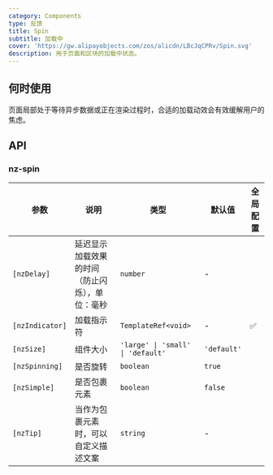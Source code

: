 ```yaml
---
category: Components
type: 反馈
title: Spin
subtitle: 加载中
cover: 'https://gw.alipayobjects.com/zos/alicdn/LBcJqCPRv/Spin.svg'
description: 用于页面和区块的加载中状态。
---
```


## 何时使用

页面局部处于等待异步数据或正在渲染过程时，合适的加载动效会有效缓解用户的焦虑。

## API

### nz-spin

| 参数            | 说明                                           | 类型                              | 默认值      | 全局配置 |
| --------------- | ---------------------------------------------- | --------------------------------- | ----------- | -------- |
| `[nzDelay]`     | 延迟显示加载效果的时间（防止闪烁），单位：毫秒 | `number`                          | -           |
| `[nzIndicator]` | 加载指示符                                     | `TemplateRef<void>`               | -           | ✅       |
| `[nzSize]`      | 组件大小                                       | `'large' \| 'small' \| 'default'` | `'default'` |
| `[nzSpinning]`  | 是否旋转                                       | `boolean`                         | `true`      |
| `[nzSimple]`    | 是否包裹元素                                   | `boolean`                         | `false`     |
| `[nzTip]`       | 当作为包裹元素时，可以自定义描述文案           | `string`                          | -           |
